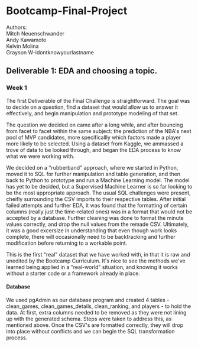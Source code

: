 # Bootcamp-Final-Project
Authors:<br>
    Mitch Neuenschwander<br>
    Andy Kawamoto<br>
    Kelvin Molina<br>
    Grayson W-idontknowyourlastname<br>

## Deliverable 1: EDA and choosing a topic.

### Week 1
The first Deliverable of the Final Challenge is straightforward. The goal was to decide on a question, find a dataset that would allow us to answer it effectively, and begin manipulation and prototype modeling of that set. 

The question we decided on came after a long while, and after bouncing from facet to facet within the same subject: the prediction of the NBA's next pool of MVP candidates, more specificallly which factors made a player more likely to be selected. Using a dataset from Kaggle, we ammassed a trove of data to be looked through, and began the EDA process to know what we were working with.

We decided on a "rubberband" approach, where we started in Python, moved it to SQL for further manipulation and table generation, and then back to Python to prototype and run a Machine Learning model. The model has yet to be decided, but a Supervised Machine Learner is so far looking to be the most appropriate approach. The usual SQL challenges were present, cheifly surrounding the CSV imports to their respective tables. After initial failed attempts and further EDA, it was found that the formatting of certain columns (really just the time-related ones) was in a format that would not be accepted by a database. Further cleaning was done to format the minute values correctly, and drop the null values from the remade CSV. Ultimately, it was a good excersize in understanding that even though work looks complete, there will occasionally need to be backtracking and further modification before returning to a workable point. 

This is the first "real" dataset that we have worked with, in that it is raw and unedited by the Bootcamp Curriculum. It's nice to see the methods we've learned being applied in a "real-world" situation, and knowing it works without a starter code or a framework already in place.

#### Database
We used pgAdmin as our database program and created 4 tables - clean_games, clean_games_details, clean_ranking, and players - to hold the data. At first, extra columns needed to be removed as they were not lining up with the generated schema. Steps were taken to address this, as mentioned above. Once the CSV's are formatted correctly, they will drop into place without conflicts and we can begin the SQL transformation process.
